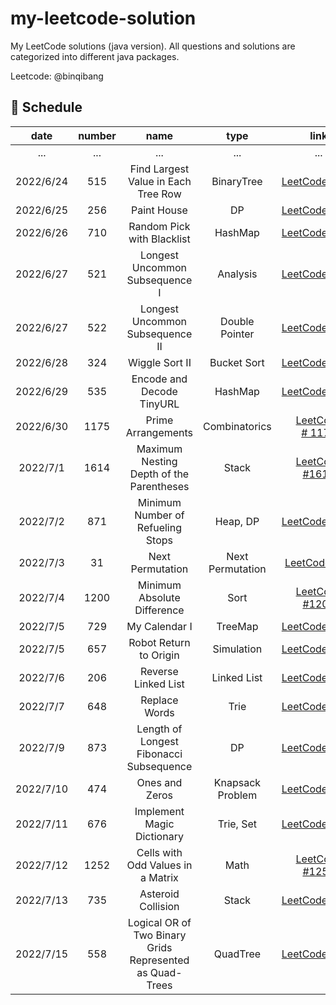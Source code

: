 # my-leetcode-solution

My LeetCode solutions (java version). All questions and solutions are categorized into different java packages.

Leetcode: @binqibang

## 📅 Schedule

| date      | number | name                                                     | type             | link                                                                                                    | difficulty | capable |
|:---------:|:------:|:--------------------------------------------------------:|:----------------:|:-------------------------------------------------------------------------------------------------------:|:----------:|:-------:|
| ...       | ...    | ...                                                      | ...              | ...                                                                                                     | ...        | ...     |
| 2022/6/24 | 515    | Find Largest Value in Each Tree Row                      | BinaryTree       | [LeetCode #515](https://leetcode.cn/problems/find-largest-value-in-each-tree-row/)                      | Medium     | ✔️      |
| 2022/6/25 | 256    | Paint House                                              | DP               | [LeetCode #256](https://leetcode.cn/problems/JEj789/)                                                   | Medium     | ❌       |
| 2022/6/26 | 710    | Random Pick with Blacklist                               | HashMap          | [LeetCode #710](https://leetcode.cn/problems/random-pick-with-blacklist/)                               | Hard       | ❌       |
| 2022/6/27 | 521    | Longest Uncommon Subsequence I                           | Analysis         | [LeetCode #521](https://leetcode.cn/problems/longest-uncommon-subsequence-i/)                           | Easy       | ✔️      |
| 2022/6/27 | 522    | Longest Uncommon Subsequence II                          | Double Pointer   | [LeetCode #522](https://leetcode.cn/problems/longest-uncommon-subsequence-ii/)                          | Medium     | ❌       |
| 2022/6/28 | 324    | Wiggle Sort II                                           | Bucket Sort      | [LeetCode #324](https://leetcode.cn/problems/wiggle-sort-ii/)                                           | Medium     | ❌       |
| 2022/6/29 | 535    | Encode and Decode TinyURL                                | HashMap          | [LeetCode #535](https://leetcode.cn/problems/encode-and-decode-tinyurl/)                                | Medium     | ✔️      |
| 2022/6/30 | 1175   | Prime Arrangements                                       | Combinatorics    | [LeetCode # 1175](https://leetcode.cn/problems/prime-arrangements/)                                     | Easy       | ✔️      |
| 2022/7/1  | 1614   | Maximum Nesting Depth of the Parentheses                 | Stack            | [LeetCode #1614](https://leetcode.cn/problems/maximum-nesting-depth-of-the-parentheses/)                | Easy       | ✔️      |
| 2022/7/2  | 871    | Minimum Number of Refueling Stops                        | Heap, DP         | [LeetCode #871](https://leetcode.cn/problems/minimum-number-of-refueling-stops/)                        | Hard       | ❌       |
| 2022/7/3  | 31     | Next Permutation                                         | Next Permutation | [LeetCode #31](https://leetcode.cn/problems/next-permutation/)                                          | Medium     | ❌       |
| 2022/7/4  | 1200   | Minimum Absolute Difference                              | Sort             | [LeetCode #1200](https://leetcode.cn/problems/minimum-absolute-difference/)                             | Easy       | ✔️      |
| 2022/7/5  | 729    | My Calendar I                                            | TreeMap          | [LeetCode #729](https://leetcode.cn/problems/my-calendar-i/)                                            | Medium     | ❌       |
| 2022/7/5  | 657    | Robot Return to Origin                                   | Simulation       | [LeetCode #657](https://leetcode.cn/problems/robot-return-to-origin/)                                   | Easy       | ✔️      |
| 2022/7/6  | 206    | Reverse Linked List                                      | Linked List      | [LeetCode #206](https://leetcode.cn/problems/reverse-linked-list/)                                      | Easy       | ✔️      |
| 2022/7/7  | 648    | Replace Words                                            | Trie             | [LeetCode #648](https://leetcode.cn/problems/replace-words/)                                            | Medium     | ✔️      |
| 2022/7/9  | 873    | Length of Longest Fibonacci Subsequence                  | DP               | [LeetCode #873](https://leetcode.cn/problems/length-of-longest-fibonacci-subsequence/)                  | Medium     | ❌       |
| 2022/7/10 | 474    | Ones and Zeros                                           | Knapsack Problem | [LeetCode #474](https://leetcode.cn/problems/ones-and-zeroes/)                                          | Medium     | ❌       |
| 2022/7/11 | 676    | Implement Magic Dictionary                               | Trie, Set        | [LeetCode #676](https://leetcode.cn/problems/implement-magic-dictionary/)                               | Medium     | ✔️      |
| 2022/7/12 | 1252   | Cells with Odd Values in a Matrix                        | Math             | [LeetCode #1252](https://leetcode.cn/problems/cells-with-odd-values-in-a-matrix/)                       | Easy       | ✔️      |
| 2022/7/13 | 735    | Asteroid Collision                                       | Stack            | [LeetCode #735](https://leetcode.cn/problems/asteroid-collision/)                                       | Medium     | ❌       |
| 2022/7/15 | 558    | Logical OR of Two Binary Grids Represented as Quad-Trees | QuadTree         | [LeetCode #558](https://leetcode.cn/problems/logical-or-of-two-binary-grids-represented-as-quad-trees/) | Medium     | ❌       |
